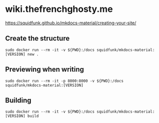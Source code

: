 # wiki.thefrenchghosty.me

https://squidfunk.github.io/mkdocs-material/creating-your-site/

## Create the structure

```
sudo docker run --rm -it -v ${PWD}:/docs squidfunk/mkdocs-material:[VERSION] new .
```

## Previewing when writing

```
sudo docker run --rm -it -p 8000:8000 -v ${PWD}:/docs squidfunk/mkdocs-material:[VERSION]
```

## Building

```
sudo docker run --rm -it -v ${PWD}:/docs squidfunk/mkdocs-material:[VERSION] build
```